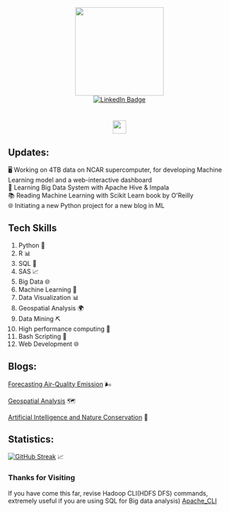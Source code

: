 <div id="header" style="text-align: center;">
  <img src="https://media2.giphy.com/media/3o7qE1YN7aBOFPRw8E/giphy.gif?cid=ecf05e471znfcirjxm6vianun3sbijamo88oa489zph9lh30&ep=v1_gifs_related&rid=giphy.gif&ct=g" width="200"/>
</div>

<div id="badges" style="text-align: center;">
  <a href="https://www.linkedin.com/in/bhattarai1/">
    <img src="https://img.shields.io/badge/LinkedIn-blue?style=for-the-badge&logo=linkedin&logoColor=white" alt="LinkedIn Badge"/>
  </a>
</div>

<h1 style="text-align: center; display: block;">
  <img src="https://media.giphy.com/media/hvRJCLFzcasrR4ia7z/giphy.gif" width="30px"/>
</h1>


## Updates:
   🖥️ Working on 4TB data on NCAR supercomputer, for developing Machine Learning model and a web-interactive dashboard<br>
   🚀 Learning Big Data System with Apache Hive & Impala<br>
   📚 Reading Machine Learning with Scikit Learn book by O'Reilly<br>
   🌐 Initiating a new Python project for a new blog in ML 


## Tech Skills
1. Python 🐍
2. R 📊
3. SQL 💾
4. SAS 📈
5. Big Data 🌐
6. Machine Learning 🤖
7. Data Visualization 📊
8. Geospatial Analysis 🌍
9. Data Mining ⛏️
10. High performance computing 🚀
11. Bash Scripting 📜
12. Web Development 🌐


## Blogs:

[Forecasting Air-Quality Emission](https://sujan-bhattarai12.github.io/posts/southAsia_crop/) 🌬️

[Geospatial Analysis](https://sujan-bhattarai12.github.io/posts/economic_zone/) 🗺️

[Artificial Intelligence and Nature Conservation](https://sujan-bhattarai12.github.io/posts/12-09-2020-AI-ethics/) 🌿

## Statistics:
[![GitHub Streak](http://github-readme-streak-stats.herokuapp.com?user=sujan-bhattarai12&theme=dark&background=000000)](https://git.io/streak-stats?v=1) 📈

### Thanks for Visiting
If you have come this far, revise Hadoop CLI(HDFS DFS) commands, extremely useful if you are using SQL for Big data analysis)
[Apache_CLI](https://hadoop.apache.org/docs/stable/hadoop-project-dist/hadoop-common/FileSystemShell.html)
